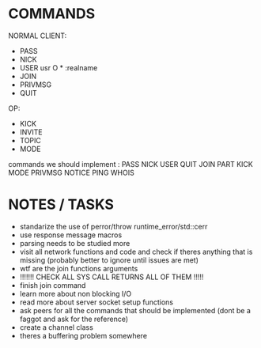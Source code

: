 # COMMANDS

NORMAL CLIENT:
- PASS
- NICK
- USER usr O * :realname
- JOIN
- PRIVMSG
- QUIT

OP:
- KICK
- INVITE
- TOPIC
- MODE

commands we should implement :
PASS
NICK
USER
QUIT
JOIN
PART
KICK
MODE
PRIVMSG
NOTICE
PING
WHOIS

# NOTES / TASKS

- standarize the use of perror/throw runtime_error/std::cerr
- use response message macros
- parsing needs to be studied more
- visit all network functions and code and check if theres anything that is missing (probably better to ignore until issues are met)
- wtf are the join functions arguments
- !!!!!!! CHECK ALL SYS CALL RETURNS ALL OF THEM !!!!!
- finish join command
- learn more about non blocking I/O
- read more about server socket setup functions
- ask peers for all the commands that should be implemented (dont be a faggot and ask for the reference)
- create a channel class
- theres a buffering problem somewhere